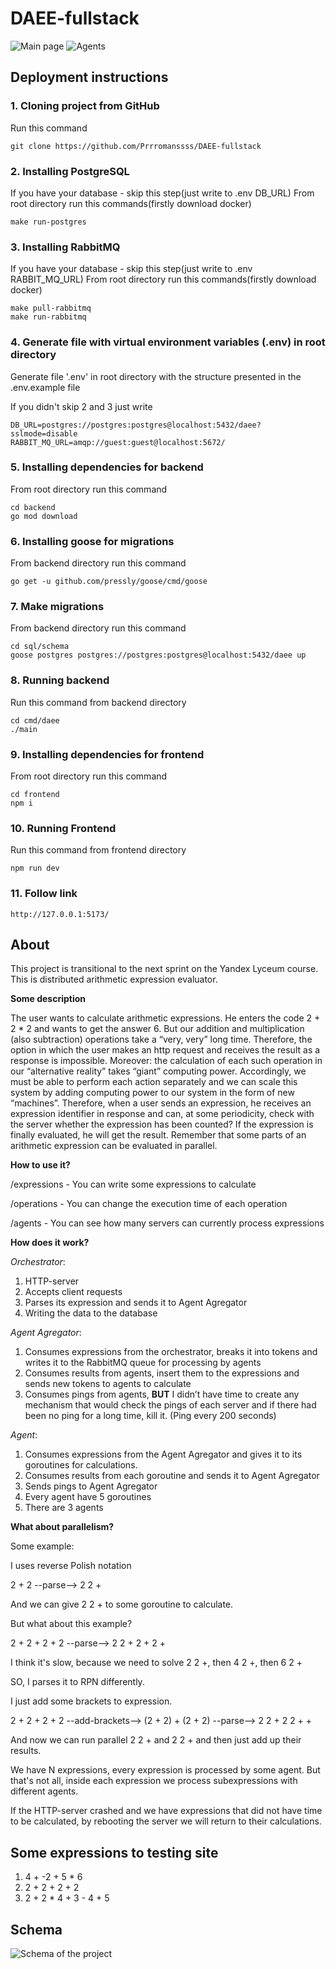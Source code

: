# DAEE-fullstack

![Main page](https://github.com/Prrromanssss/DAEE-fullstack/raw/main/images/expressions.png)
![Agents](https://github.com/Prrromanssss/DAEE-fullstack/raw/main/images/agents.png)


## Deployment instructions

### 1. Cloning project from GitHub

Run this command
```commandline
git clone https://github.com/Prrromanssss/DAEE-fullstack
```

### 2. Installing PostgreSQL
If you have your database - skip this step(just write to .env DB_URL)
From root directory run this commands(firstly download docker)
```commandline
make run-postgres
```

### 3. Installing RabbitMQ
If you have your database - skip this step(just write to .env RABBIT_MQ_URL)
From root directory run this commands(firstly download docker)
```commandline
make pull-rabbitmq
make run-rabbitmq
```

### 4. Generate file with virtual environment variables (.env) in root directory

Generate file '.env' in root directory with the structure presented in the .env.example file

If you didn't skip 2 and 3 just write
```text
DB_URL=postgres://postgres:postgres@localhost:5432/daee?sslmode=disable
RABBIT_MQ_URL=amqp://guest:guest@localhost:5672/
```

### 5. Installing dependencies for backend

From root directory run this command
```commandline
cd backend
go mod download
```

### 6. Installing goose for migrations

From backend directory run this command
```commandline
go get -u github.com/pressly/goose/cmd/goose
```

### 7. Make migrations
From backend directory run this command
```commandline
cd sql/schema
goose postgres postgres://postgres:postgres@localhost:5432/daee up
```

### 8. Running backend

Run this command from backend directory
```commandline
cd cmd/daee
./main
```

### 9. Installing dependencies for frontend

From root directory run this command
```commandline
cd frontend
npm i
```

### 10. Running Frontend
Run this command from frontend directory
```commandline
npm run dev
```

### 11. Follow link
```commandline
http://127.0.0.1:5173/
```

## About

This project is transitional to the next sprint on the Yandex Lyceum course.
This is distributed arithmetic expression evaluator.

**Some description**

The user wants to calculate arithmetic expressions. He enters the code 2 + 2 * 2 and wants to get the answer 6. But our addition and multiplication (also subtraction) operations take a “very, very” long time. Therefore, the option in which the user makes an http request and receives the result as a response is impossible.
Moreover: the calculation of each such operation in our “alternative reality” takes “giant” computing power. Accordingly, we must be able to perform each action separately and we can scale this system by adding computing power to our system in the form of new “machines”.
Therefore, when a user sends an expression, he receives an expression identifier in response and can, at some periodicity, check with the server whether the expression has been counted? If the expression is finally evaluated, he will get the result. Remember that some parts of an arithmetic expression can be evaluated in parallel.


**How to use it?**

/expressions - You can write some expressions to calculate

/operations - You can change the execution time of each operation

/agents - You can see how many servers can currently process expressions

**How does it work?**

*Orchestrator*:
1. HTTP-server
2. Accepts client requests
3. Parses its expression and sends it to Agent Agregator
4. Writing the data to the database

*Agent Agregator*:
1. Consumes expressions from the orchestrator, 
breaks it into tokens and writes it to the RabbitMQ queue for processing by agents
2. Consumes results from agents, insert them to the expressions and sends new tokens to agents to calculate
3. Consumes pings from agents, **BUT** I didn’t have time to create any mechanism that would check the pings of each server and if there had been no ping for a long time, kill it. (Ping every 200 seconds)

*Agent*:
1. Consumes expressions from the Agent Agregator and gives it to its goroutines for calculations.
2. Consumes results from each goroutine and sends it to Agent Agregator
3. Sends pings to Agent Agregator
4. Every agent have 5 goroutines
5. There are 3 agents

**What about parallelism?**

Some example:

I uses reverse Polish notation

2 + 2 --parse--> 2 2 +

And we can give 2 2 + to some goroutine to calculate.

But what about this example?

2 + 2 + 2 + 2 --parse--> 2 2 + 2 + 2 +

I think it's slow, because we need to solve 2 2 +, then 4 2 +, then 6 2 +

SO, I parses it to RPN differently.

I just add some brackets to expression.

2 + 2 + 2 + 2 --add-brackets--> (2 + 2) + (2 + 2) --parse--> 2 2 + 2 2 + +

And now we can run parallel 2 2 + and 2 2 + and then just add up their results.

We have N expressions, every expression is processed by some agent. 
But that's not all, inside each expression we process subexpressions with different agents.

If the HTTP-server crashed and we have expressions that did not have time to be calculated, by rebooting the server we will return to their calculations.

## Some expressions to testing site
1. 4 + -2 + 5 * 6
2. 2 + 2 + 2 + 2
3. 2 + 2 * 4 + 3 - 4 + 5

## Schema
![Schema of the project](https://github.com/Prrromanssss/DAEE-fullstack/raw/main/images/schema.png)


